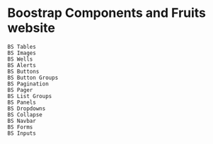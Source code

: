 # Boostrap Components and Fruits website
    BS Tables  
    BS Images  
    BS Wells  
    BS Alerts
    BS Buttons
    BS Button Groups
    BS Pagination
    BS Pager
    BS List Groups
    BS Panels
    BS Dropdowns
    BS Collapse
    BS Navbar
    BS Forms
    BS Inputs